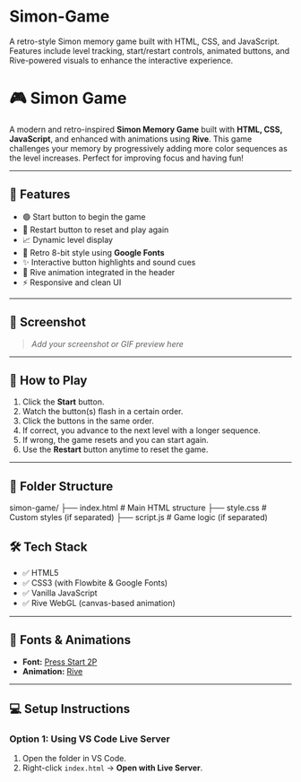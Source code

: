 # Simon-Game
A retro-style Simon memory game built with HTML, CSS, and JavaScript. Features include level tracking, start/restart controls, animated buttons, and Rive-powered visuals to enhance the interactive experience.

# 🎮 Simon Game

A modern and retro-inspired **Simon Memory Game** built with **HTML, CSS, JavaScript**, and enhanced with animations using **Rive**. This game challenges your memory by progressively adding more color sequences as the level increases. Perfect for improving focus and having fun!

---

## 🧩 Features

- 🟢 Start button to begin the game
- 🔁 Restart button to reset and play again
- 📈 Dynamic level display
- 🎨 Retro 8-bit style using **Google Fonts**
- ✨ Interactive button highlights and sound cues
- 🎥 Rive animation integrated in the header
- ⚡ Responsive and clean UI

---

## 📸 Screenshot

> _Add your screenshot or GIF preview here_

---

## 🚀 How to Play

1. Click the **Start** button.
2. Watch the button(s) flash in a certain order.
3. Click the buttons in the same order.
4. If correct, you advance to the next level with a longer sequence.
5. If wrong, the game resets and you can start again.
6. Use the **Restart** button anytime to reset the game.

---

## 📂 Folder Structure

simon-game/
├── index.html # Main HTML structure
├── style.css # Custom styles (if separated)
├── script.js # Game logic (if separated)

## 🛠 Tech Stack

- ✅ HTML5
- ✅ CSS3 (with Flowbite & Google Fonts)
- ✅ Vanilla JavaScript
- ✅ Rive WebGL (canvas-based animation)

---

## 🎨 Fonts & Animations

- **Font:** [Press Start 2P](https://fonts.google.com/specimen/Press+Start+2P)
- **Animation:** [Rive](https://rive.app/)

---

## 💻 Setup Instructions

### Option 1: Using VS Code Live Server

1. Open the folder in VS Code.
2. Right-click `index.html` → **Open with Live Server**.
